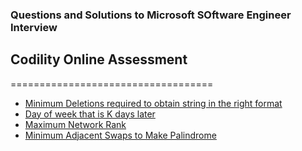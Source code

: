 ### Questions and Solutions to Microsoft SOftware Engineer Interview 

## Codility Online Assessment
===================================

- [Minimum Deletions required to obtain string in the right format](/Codility%20Online%20Assessment/minstring.py)
- [Day of week that is K days later](/Codility%20Online%20Assessment/daysOfWeek.py)
- [Maximum Network Rank](/Codility%20Online%20Assessment/maxNetwork.py)
- [Minimum Adjacent Swaps to Make Palindrome](/Codility%20Online%20Assessment/minSwaps.py)
